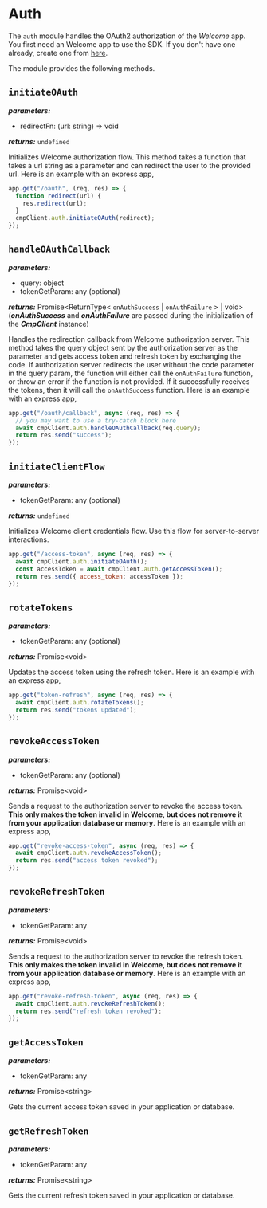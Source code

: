 # Auth

The `auth` module handles the OAuth2 authorization of the _Welcome_ app. You first need an Welcome app to use the SDK. If you don't have one already, create one from [here](https://app.welcomesoftware.com/cloud/settings/apps-and-webhooks/apps/create).

The module provides the following methods.

## `initiateOAuth`

**_parameters:_**

- redirectFn: (url: string) => void

**_returns:_** `undefined`

Initializes Welcome authorization flow. This method takes a function that takes a url string as a parameter and can redirect the user to the provided url. Here is an example with an express app,

```js
app.get("/oauth", (req, res) => {
  function redirect(url) {
    res.redirect(url);
  }
  cmpClient.auth.initiateOAuth(redirect);
});
```

## `handleOAuthCallback`

**_parameters:_**

- query: object
- tokenGetParam: any (optional)

**_returns:_** Promise<ReturnType< `onAuthSuccess` | `onAuthFailure` > | void> (___onAuthSuccess___ and ___onAuthFailure___ are passed during the initialization of the ___CmpClient___ instance)

Handles the redirection callback from Welcome authorization server. This method takes the query object sent by the authorization server as the parameter and gets access token and refresh token by exchanging the code. If authorization server redirects the user without the code parameter in the query param, the function will either call the `onAuthFailure` function, or throw an error if the function is not provided. If it successfully receives the tokens, then it will call the `onAuthSuccess` function. Here is an example with an express app,

```js
app.get("/oauth/callback", async (req, res) => {
  // you may want to use a try-catch block here
  await cmpClient.auth.handleOAuthCallback(req.query);
  return res.send("success");
});
```


## `initiateClientFlow`

**_parameters:_**

- tokenGetParam: any (optional)

**_returns:_** `undefined`

Initializes Welcome client credentials flow. Use this flow for server-to-server interactions.

```js
app.get("/access-token", async (req, res) => {
  await cmpClient.auth.initiateOAuth();
  const accessToken = await cmpClient.auth.getAccessToken();
  return res.send({ access_token: accessToken });
});
```

## `rotateTokens`

**_parameters:_**

- tokenGetParam: any (optional)

**_returns:_** Promise\<void\>

Updates the access token using the refresh token. Here is an example with an express app,

```js
app.get("token-refresh", async (req, res) => {
  await cmpClient.auth.rotateTokens();
  return res.send("tokens updated");
});
```

## `revokeAccessToken`

**_parameters:_**

- tokenGetParam: any (optional)

**_returns:_** Promise\<void\>

Sends a request to the authorization server to revoke the access token. **This only makes the token invalid in Welcome, but does not remove it from your application database or memory**. Here is an example with an express app,

```js
app.get("revoke-access-token", async (req, res) => {
  await cmpClient.auth.revokeAccessToken();
  return res.send("access token revoked");
});
```

## `revokeRefreshToken`

**_parameters:_**

- tokenGetParam: any

**_returns:_** Promise\<void\>

Sends a request to the authorization server to revoke the refresh token. **This only makes the token invalid in Welcome, but does not remove it from your application database or memory**. Here is an example with an express app,

```js
app.get("revoke-refresh-token", async (req, res) => {
  await cmpClient.auth.revokeRefreshToken();
  return res.send("refresh token revoked");
});
```

## `getAccessToken`

**_parameters:_**

- tokenGetParam: any

**_returns:_** Promise\<string\>

Gets the current access token saved in your application or database.

## `getRefreshToken`

**_parameters:_**

- tokenGetParam: any

**_returns:_** Promise\<string\>

Gets the current refresh token saved in your application or database.
